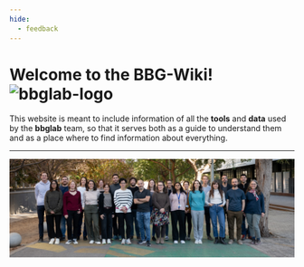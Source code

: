 ```yaml
---
hide:
  - feedback
---
```


<!-- # Home -->
# Welcome to the BBG-Wiki! ![bbglab-logo](assets/images/bbglabLOGO_small.png)

This website is meant to include information of all the **tools** and **data** used by the **bbglab** team, so that it serves both as a guide to understand them and as a place where to find information about everything.

---

![bbglab team](assets/images/bbglab_irb_2024.jpg)
